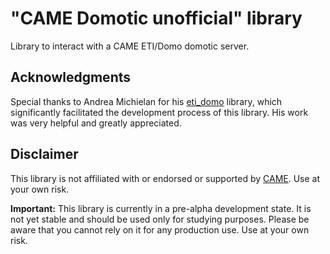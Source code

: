 <!-- 
Copyright 2024 - GitHub user: fredericks1982

Licensed under the Apache License, Version 2.0 (the "License");
you may not use this file except in compliance with the License.
You may obtain a copy of the License at

    http://www.apache.org/licenses/LICENSE-2.0

Unless required by applicable law or agreed to in writing, software
distributed under the License is distributed on an "AS IS" BASIS,
WITHOUT WARRANTIES OR CONDITIONS OF ANY KIND, either express or implied.
See the License for the specific language governing permissions and
limitations under the License. 
-->

# "CAME Domotic unofficial" library

Library to interact with a CAME ETI/Domo domotic server.

## Acknowledgments

Special thanks to Andrea Michielan for his [eti_domo](https://github.com/andrea-michielan/eti_domo) library,
which significantly facilitated the development process of this library. 
His work was very helpful and greatly appreciated.

## Disclaimer

This library is not affiliated with or endorsed or supported 
by [CAME](https://www.came.com/). Use at your own risk.

**Important:** This library is currently in a pre-alpha development state. 
It is not yet stable and should be used only for studying purposes. 
Please be aware that you cannot rely on it for any production use. 
Use at your own risk.

